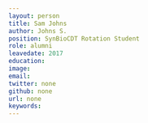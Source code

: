```yaml
---
layout: person
title: Sam Johns
author: Johns S.
position: SynBioCDT Rotation Student
role: alumni
leavedate: 2017
education:
image: 
email: 
twitter: none
github: none
url: none
keywords:
---
```

